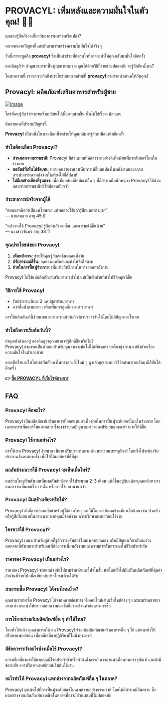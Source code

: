 # PROVACYL: เพิ่มพลังและความมั่นใจในตัวคุณ! 💪✨

คุณเคยรู้สึกกังวลเกี่ยวกับอาการผมร่วงหรือเปล่า? 

หลายคนเจอปัญหานี้และมันสามารถสร้างความไม่มั่นใจได้จริง ๆ 

วันนี้เราจะพูดถึง **provacyl** ซึ่งเป็นตัวช่วยที่น่าสนใจที่อาจจะทำให้คุณกลับมามั่นใจอีกครั้ง 

ลองคิดดูสิว่า ถ้าคุณสามารถฟื้นฟูสุขภาพผมของคุณได้ด้วยวิธีที่ง่ายและปลอดภัย จะรู้สึกดีแค่ไหน? 

ในบทความนี้ เราจะเจาะลึกถึงประโยชน์และผลลัพธ์ที่ **provacyl** สามารถนำเสนอให้กับคุณ!

## Provacyl: ผลิตภัณฑ์เสริมอาหารสำหรับผู้ชาย

[![Image](https://www2.sellhealth.com/292/200x200-2.gif)](https://gchaffi.com/f73OAMlp)

ใครที่เคยรู้สึกว่าร่างกายเริ่มเปลี่ยนไปเมื่ออายุมากขึ้น นั่นไม่ใช่เรื่องแปลกเลย 

มีหลายคนที่ประสบปัญหานี้ 

**Provacyl** เป็นหนึ่งในทางเลือกที่จะช่วยให้คุณกลับมารู้สึกเหมือนเดิมอีกครั้ง 

### ทำไมต้องเลือก Provacyl?

- **ส่วนผสมจากธรรมชาติ**: Provacyl มีส่วนผสมที่คัดสรรมาอย่างดีเพื่อช่วยเพิ่มระดับฮอร์โมนในร่างกาย 
- **ผลลัพธ์ที่เห็นได้ชัดเจน**: หลายคนรายงานว่าเห็นการเปลี่ยนแปลงในพลังงานและความกระฉับกระเฉงหลังจากใช้เพียงไม่กี่สัปดาห์ 
- **ไม่มีผลข้างเคียงที่รุนแรง**: เมื่อเทียบกับผลิตภัณฑ์อื่น ๆ ที่มีสารเคมีหนักหน่วง Provacyl ใช้ส่วนผสมจากธรรมชาติทำให้ปลอดภัยกว่า 

### ประสบการณ์จริงจากผู้ใช้

“ตอนแรกคิดว่าเป็นแค่โฆษณา แต่พอลองใช้แล้วรู้สึกแตกต่างมาก”  
— นายสมชาย อายุ 45 ปี  

“หลังจากใช้ Provacyl รู้สึกมีพลังมากขึ้น และอารมณ์ดีขึ้นด้วย”  
— นางสาวจันทร์ อายุ 38 ปี  

### คุณประโยชน์ของ Provacyl

1. **เพิ่มพลังงาน**: ช่วยให้คุณรู้สึกสดชื่นตลอดทั้งวัน 
2. **ปรับอารมณ์ดีขึ้น**: ลดความเครียดและทำให้จิตใจสงบ 
3. **ช่วยในการฟื้นฟูร่างกาย**: เพิ่มประสิทธิภาพในการออกกำลังกาย 

Provacyl ไม่ใช่แค่ผลิตภัณฑ์เสริมอาหารทั่วไป แต่เป็นตัวช่วยที่ทำให้ชีวิตคุณดีขึ้น 

### วิธีการใช้ Provacyl

- รับประทานวันละ 2 แคปซูลพร้อมอาหาร 
- ควรดื่มน้ำตามมากๆ เพื่อเพิ่มการดูดซึมของสารอาหาร 

การใช้ผลิตภัณฑ์นี้ง่ายมากและสามารถเข้ากับกิจวัตรประจำวันได้โดยไม่มีปัญหาอะไรเลย 

### ทำไมถึงควรเริ่มต้นวันนี้?

ถ้าคุณยังลังเลอยู่ ลองคิดดูว่าคุณอยากจะรู้สึกดีขึ้นหรือไม่?  
Provacyl สามารถเป็นคำตอบสำหรับคุณ เพราะมันไม่ได้เพียงแต่ช่วยเรื่องสุขภาพ แต่ยังช่วยเรื่องความมั่นใจในตัวเองด้วย  

ลองเปิดใจและให้โอกาสกับตัวเองในการลองสิ่งใหม่ ๆ ดู แล้วคุณจะพบว่าชีวิตสามารถกลับมามีสีสันได้อีกครั้ง



**👉 [ซื้อ PROVACYL ที่เว็บไซต์ทางการ](https://gchaffi.com/f73OAMlp)**

## FAQ

### Provacyl คืออะไร?
Provacyl เป็นผลิตภัณฑ์เสริมอาหารที่ออกแบบมาเพื่อช่วยในการฟื้นฟูระดับฮอร์โมนในร่างกาย โดยเฉพาะการเพิ่มฮอร์โมนเพศชาย ซึ่งอาจช่วยลดปัญหาผมร่วงและปรับสมดุลของร่างกายให้ดีขึ้น

### Provacyl ใช้งานอย่างไร?
การใช้งาน Provacyl ง่ายมาก เพียงแค่รับประทานตามคำแนะนำบนบรรจุภัณฑ์ โดยทั่วไปจะต้องรับประทานวันละสองครั้ง เพื่อให้ได้ผลลัพธ์ที่ดีที่สุด

### ผลลัพธ์จากการใช้ Provacyl จะเห็นเมื่อไหร่?
คนส่วนใหญ่เริ่มสังเกตเห็นผลลัพธ์หลังจากใช้ประมาณ 2-3 เดือน แต่ก็ขึ้นอยู่กับแต่ละบุคคลด้วย บางคนอาจจะเห็นผลเร็วกว่านั้น หรืออาจใช้เวลานานกว่า

### Provacyl มีผลข้างเคียงหรือไม่?
Provacyl มักถือว่าปลอดภัยสำหรับผู้ใช้ส่วนใหญ่ แต่ก็มีโอกาสเกิดผลข้างเคียงเล็กน้อย เช่น ปวดหัว หรือรู้สึกไม่สบายในกระเพาะ หากคุณมีข้อกังวล ควรปรึกษาแพทย์ก่อนใช้งาน

### ใครควรใช้ Provacyl?
Provacyl เหมาะสำหรับผู้ชายที่รู้สึกว่าระดับฮอร์โมนเพศชายลดลง หรือมีปัญหาเกี่ยวกับผมร่วง นอกจากนี้ยังเหมาะสำหรับคนที่ต้องการเพิ่มพลังงานและความกระฉับกระเฉงในชีวิตประจำวัน

### ราคาของ Provacyl เป็นอย่างไร?
ราคาของ Provacyl จะแตกต่างกันไปตามร้านค้าและโปรโมชั่น แต่โดยทั่วไปมันเป็นผลิตภัณฑ์ที่คุ้มค่ากับเงินที่จ่ายไป เมื่อเทียบกับประโยชน์ที่จะได้รับ 

### สามารถซื้อ Provacyl ได้จากไหนบ้าง?
คุณสามารถหาซื้อ Provacyl ได้จากหลายช่องทาง ทั้งออนไลน์ผ่านเว็บไซต์ต่าง ๆ และตามร้านขายยาบางแห่ง แนะนำให้ตรวจสอบความน่าเชื่อถือของร้านค้าก่อนทำการซื้อ

### การใช้งานร่วมกับผลิตภัณฑ์อื่น ๆ ทำได้ไหม?
โดยทั่วไปแล้ว คุณสามารถใช้งาน Provacyl ร่วมกับผลิตภัณฑ์เสริมอาหารอื่น ๆ ได้ แต่แนะนำให้ปรึกษาแพทย์ก่อน เพื่อหลีกเลี่ยงปฏิกิริยาที่ไม่พึงประสงค์ 

### มีข้อควรระวังอะไรบ้างเมื่อใช้ Provacyl?
ควรหลีกเลี่ยงการใช้หากคุณมีโรคประจำตัวหรือกำลังตั้งครรภ์ ควรอ่านคำเตือนบนบรรจุภัณฑ์ และถ้ามีข้อสงสัย ควรปรึกษาแพทย์ก่อนเริ่มต้นใช้งาน 

### อะไรทำให้ Provacyl แตกต่างจากผลิตภัณฑ์อื่น ๆ ในตลาด?
Provacyl มุ่งเน้นไปที่การฟื้นฟูระดับฮอร์โมนเพศชายอย่างธรรมชาติ โดยไม่มีสารเคมีอันตราย ซึ่งแตกต่างจากผลิตภัณฑ์บางชนิดในตลาดที่อาจมีส่วนผสมที่ไม่ปลอดภัย